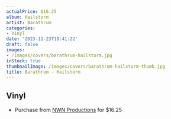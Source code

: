 ```yaml
---
actualPrice: $16.25
album: Hailstorm
artist: Barathrum
categories:
- Vinyl
date: '2023-11-23T18:41:22'
draft: false
images:
- /images/covers/barathrum-hailstorm.jpg
inStock: true
thumbnailImage: /images/covers/barathrum-hailstorm-thumb.jpg
title: Barathrum - Hailstorm
---
```


## Vinyl
* Purchase from [NWN Productions](http://shop.nwnprod.com/index.php?route=product/product&path=75&product_id=41744&sort=pd.name&order=ASC) for $16.25
